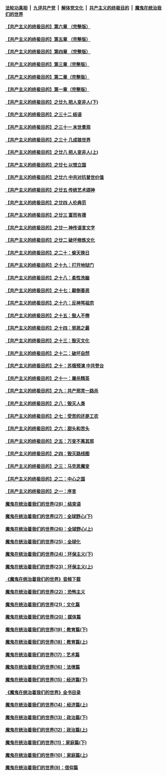 

####  [法轮功真相](../../../../basic/blob/master/README.md?t=04120601) &nbsp;|&nbsp; [九评共产党](../../../../9ping.md/blob/master/README.md?t=04120601) &nbsp;|&nbsp; [解体党文化](../../../../jtdwh.md/blob/master/README.md?t=04120601)  &nbsp;|&nbsp; [共产主义的终极目的](../../../../gczydzjmd.md/blob/master/README.md?t=04120601) &nbsp;|&nbsp; [魔鬼在统治我们的世界](../../../../mgztzwmdsj.md/blob/master/README.md?t=04120601) 

#### [【共产主义的终极目的】第六章 （完整版）](../pages/nsc422/n11428913.md?t=04120601) 

#### [【共产主义的终极目的】第五章 （完整版）](../pages/nsc422/n11428912.md?t=04120601) 

#### [【共产主义的终极目的】第四章 （完整版）](../pages/nsc422/n11428907.md?t=04120601) 

#### [【共产主义的终极目的】第三章（完整版）](../pages/nsc422/n11428848.md?t=04120601) 

#### [【共产主义的终极目的】第二章（完整版）](../pages/nsc422/n11428831.md?t=04120601) 

#### [【共产主义的终极目的】第一章（完整版）](../pages/nsc422/n11417651.md?t=04120601) 

#### [【共产主义的终极目的】之廿九 把人变非人(下)](../pages/nsc422/n11344140.md?t=04120601) 

#### [【共产主义的终极目的】之三十二 结语](../pages/nsc422/n11360535.md?t=04120601) 

#### [【共产主义的终极目的】之三十一 末世景观](../pages/nsc422/n11351129.md?t=04120601) 

#### [【共产主义的终极目的】之三十 几成狼世界](../pages/nsc422/n11348280.md?t=04120601) 

#### [【共产主义的终极目的】之廿八 把人变非人(上)](../pages/nsc422/n11340492.md?t=04120601) 

#### [【共产主义的终极目的】之廿七 以恨立国](../pages/nsc422/n11336944.md?t=04120601) 

#### [【共产主义的终极目的】之廿六 中共对抗普世价值](../pages/nsc422/n11324785.md?t=04120601) 

#### [【共产主义的终极目的】之廿五 传统艺术颂神](../pages/nsc422/n11296396.md?t=04120601) 

#### [【共产主义的终极目的】之廿四 人伦典范](../pages/nsc422/n11296397.md?t=04120601) 

#### [【共产主义的终极目的】之廿三 富而有德](../pages/nsc422/n11283598.md?t=04120601) 

#### [【共产主义的终极目的】之廿一 神传语言文字](../pages/nsc422/n11263265.md?t=04120601) 

#### [【共产主义的终极目的】之廿二 破坏修炼文化](../pages/nsc422/n11245728.md?t=04120601) 

#### [【共产主义的终极目的】之二十：偷天换日](../pages/nsc422/n11238846.md?t=04120601) 

#### [【共产主义的终极目的】之十九：打开地狱门](../pages/nsc422/n11206376.md?t=04120601) 

#### [【共产主义的终极目的】之十八：柔性洗脑](../pages/nsc422/n11199994.md?t=04120601) 

#### [【共产主义的终极目的】之十七：颠倒善恶](../pages/nsc422/n11179782.md?t=04120601) 

#### [【共产主义的终极目的】之十六：反神骂祖宗](../pages/nsc422/n11166798.md?t=04120601) 

#### [【共产主义的终极目的】之十五：毁人不倦](../pages/nsc422/n11166792.md?t=04120601) 

#### [【共产主义的终极目的】之十四：邪恶之最](../pages/nsc422/n11150249.md?t=04120601) 

#### [【共产主义的终极目的】之十三：毁灭文化](../pages/nsc422/n11135227.md?t=04120601) 

#### [【共产主义的终极目的】之十二：破坏自然](../pages/nsc422/n11135214.md?t=04120601) 

#### [【共产主义的终极目的】之十：苏俄预演 中共登台](../pages/nsc422/n11118424.md?t=04120601) 

#### [【共产主义的终极目的】之十一：屠杀精英](../pages/nsc422/n11118442.md?t=04120601) 

#### [【共产主义的终极目的】之九：共产邪灵一路杀](../pages/nsc422/n11114139.md?t=04120601) 

#### [【共产主义的终极目的】之八：毁灭人类](../pages/nsc422/n11108503.md?t=04120601) 

#### [【共产主义的终极目的】之七：受苦的还是工农](../pages/nsc422/n11101809.md?t=04120601) 

#### [【共产主义的终极目的】之六：甜头和苦头](../pages/nsc422/n11096971.md?t=04120601) 

#### [【共产主义的终极目的】之五：万变不离其邪](../pages/nsc422/n11091285.md?t=04120601) 

#### [【共产主义的终极目的】之四：毁灭路线图](../pages/nsc422/n11086284.md?t=04120601) 

#### [【共产主义的终极目的】之三：马克思魔变](../pages/nsc422/n11061941.md?t=04120601) 

#### [【共产主义的终极目的】之二：中心之国](../pages/nsc422/n11047728.md?t=04120601) 

#### [【共产主义的终极目的】之一：序言](../pages/nsc422/n11086077.md?t=04120601) 

#### [魔鬼在统治着我们的世界(28)：结束语](../pages/nsc422/n10936246.md?t=04120601) 

#### [魔鬼在统治着我们的世界(27)：全球野心(下)](../pages/nsc422/n10928319.md?t=04120601) 

#### [魔鬼在统治着我们的世界(26)：全球野心(上)](../pages/nsc422/n10900318.md?t=04120601) 

#### [魔鬼在统治着我们的世界(25)：全球化](../pages/nsc422/n10788205.md?t=04120601) 

#### [魔鬼在统治着我们的世界(24)：环保主义(下)](../pages/nsc422/n10695307.md?t=04120601) 

#### [魔鬼在统治着我们的世界(23)：环保主义(上)](../pages/nsc422/n10688613.md?t=04120601) 

#### [《魔鬼在统治着我们的世界》音频下载](../pages/nsc422/n10635553.md?t=04120601) 

#### [魔鬼在统治着我们的世界(22)：恐怖主义](../pages/nsc422/n10614727.md?t=04120601) 

#### [魔鬼在统治着我们的世界(21)：文化篇](../pages/nsc422/n10597706.md?t=04120601) 

#### [魔鬼在统治着我们的世界(20)：媒体篇](../pages/nsc422/n10586579.md?t=04120601) 

#### [魔鬼在统治着我们的世界(19)：教育篇(下)](../pages/nsc422/n10564808.md?t=04120601) 

#### [魔鬼在统治着我们的世界(18)：教育篇(上)](../pages/nsc422/n10526970.md?t=04120601) 

#### [魔鬼在统治着我们的世界(17)：艺术篇](../pages/nsc422/n10499093.md?t=04120601) 

#### [魔鬼在统治着我们的世界(16)：法律篇](../pages/nsc422/n10485969.md?t=04120601) 

#### [魔鬼在统治着我们的世界(15)：经济篇(下)](../pages/nsc422/n10469975.md?t=04120601) 

#### [《魔鬼在统治着我们的世界》全书目录](../pages/nsc422/n10464261.md?t=04120601) 

#### [魔鬼在统治着我们的世界(14)：经济篇(上)](../pages/nsc422/n10457370.md?t=04120601) 

#### [魔鬼在统治着我们的世界(13)：政治篇(下)](../pages/nsc422/n10448270.md?t=04120601) 

#### [魔鬼在统治着我们的世界(12)：政治篇(上)](../pages/nsc422/n10444576.md?t=04120601) 

#### [魔鬼在统治着我们的世界(11)：家庭篇(下)](../pages/nsc422/n10440961.md?t=04120601) 

#### [魔鬼在统治着我们的世界(10)：家庭篇(上)](../pages/nsc422/n10435448.md?t=04120601) 

#### [魔鬼在统治着我们的世界(9)：信仰篇](../pages/nsc422/n10432159.md?t=04120601) 

